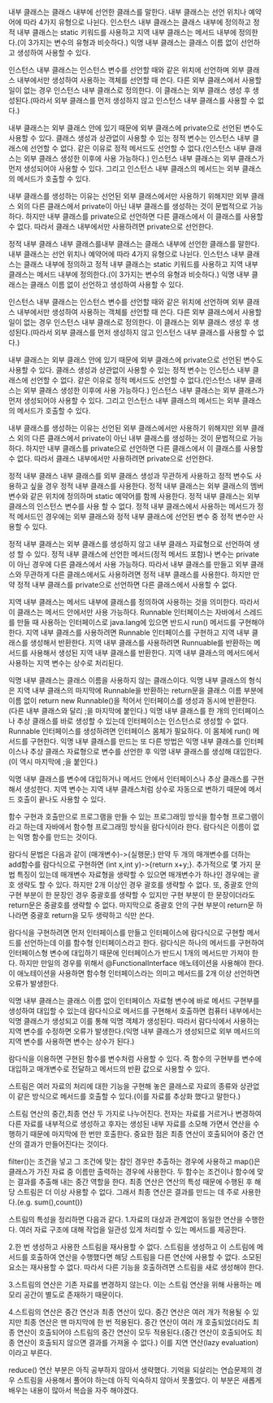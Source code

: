 내부 클래스는 클래스 내부에 선언한 클래스를 말한다. 내부 클래스는 선언 위치나 예약어에 따라 4가지 유형으로 나뉜다. 인스턴스 내부 클래스는 클래스 내부에 정의하고 정적 내부 클래스는 static 키워드를 사용하고 지역 내부 클래스는 메서드 내부에 정의한다.(이 3가지는 변수의 유형과 비슷하다.) 익명 내부 클래스는 클래스 이름 없이 선언하고 생성하여 사용할 수 있다.

인스턴스 내부 클래스는 인스턴스 변수를 선언할 때와 같은 위치에 선언하며 외부 클래스 내부에서만 생성하여 사용하는 객체를 선언할 때 쓴다. 다른 외부 클래스에서 사용할 일이 없는 경우 인스턴스 내부 클래스로 정의한다. 이 클래스는 외부 클래스 생성 후 생성된다.(따라서 외부 클래스를 먼저 생성하지 않고 인스턴스 내부 클래스를 사용할 수 없다.)

내부 클래스는 외부 클래스 안에 있기 때문에 외부 클래스에 private으로 선언된 변수도 사용할 수 있다. 클래스 생성과 상관없이 사용할 수 있는 정적 변수는 인스턴스 내부 클래스에 선언할 수 없다. 같은 이유로 정적 메서드도 선언할 수 없다.(인스턴스 내부 클래스는 외부 클래스 생성한 이후에 사용 가능하다.) 인스턴스 내부 클래스는 외부 클래스가 먼저 생성되어야 사용할 수 있다. 그리고 인스턴스 내부 클래스의 메서드는 외부 클래스의 메서드가 호출할 수 있다.

내부 클래스를 생성하는 이유는 선언된 외부 클래스에서만 사용하기 위해지만 외부 클래스 외의 다른 클래스에서 private이 아닌 내부 클래스를 생성하는 것이 문법적으로 가능하다. 하지만 내부 클래스를 private으로 선언하면 다른 클래스에서 이 클래스를 사용할 수 없다. 따라서 클래스 내부에서만 사용하려면 private으로 선언한다.

정적 내부 클래스
내부 클래스를내부 클래스는 클래스 내부에 선언한 클래스를 말한다. 내부 클래스는 선언 위치나 예약어에 따라 4가지 유형으로 나뉜다. 인스턴스 내부 클래스는 클래스 내부에 정의하고 정적 내부 클래스는 static 키워드를 사용하고 지역 내부 클래스는 메서드 내부에 정의한다.(이 3가지는 변수의 유형과 비슷하다.) 익명 내부 클래스는 클래스 이름 없이 선언하고 생성하여 사용할 수 있다.

인스턴스 내부 클래스는 인스턴스 변수를 선언할 때와 같은 위치에 선언하며 외부 클래스 내부에서만 생성하여 사용하는 객체를 선언할 때 쓴다. 다른 외부 클래스에서 사용할 일이 없는 경우 인스턴스 내부 클래스로 정의한다. 이 클래스는 외부 클래스 생성 후 생성된다.(따라서 외부 클래스를 먼저 생성하지 않고 인스턴스 내부 클래스를 사용할 수 없다.)

내부 클래스는 외부 클래스 안에 있기 때문에 외부 클래스에 private으로 선언된 변수도 사용할 수 있다. 클래스 생성과 상관없이 사용할 수 있는 정적 변수는 인스턴스 내부 클래스에 선언할 수 없다. 같은 이유로 정적 메서드도 선언할 수 없다.(인스턴스 내부 클래스는 외부 클래스 생성한 이후에 사용 가능하다.) 인스턴스 내부 클래스는 외부 클래스가 먼저 생성되어야 사용할 수 있다. 그리고 인스턴스 내부 클래스의 메서드는 외부 클래스의 메서드가 호출할 수 있다.

내부 클래스를 생성하는 이유는 선언된 외부 클래스에서만 사용하기 위해지만 외부 클래스 외의 다른 클래스에서 private이 아닌 내부 클래스를 생성하는 것이 문법적으로 가능하다. 하지만 내부 클래스를 private으로 선언하면 다른 클래스에서 이 클래스를 사용할 수 없다. 따라서 클래스 내부에서만 사용하려면 private으로 선언한다.

정적 내부 클래스
내부 클래스를 외부 클래스 생성과 무관하게 사용하고 정적 변수도 사용하고 싶을 경우 정적 내부 클래스를 사용한다. 정적 내부 클래스는 외부 클래스의 멤버 변수와 같은 위치에 정의하며 static 예약어를 함께 사용한다. 정적 내부 클래스는 외부 클래스의 인스턴스 변수를 사용 할 수 없다. 정적 내부 클래스에서 사용하는 메서드가 정적 메서드인 경우에는 외부 클래스와 정적 내부 클래스에 선언된 변수 중 정적 변수만 사용할 수 있다.

정적 내부 클래스는 외부 클래스를 생성하지 않고 내부 클래스 자료형으로 선언하여 생성 할 수 있다. 정적 내부 클래스에 선언한 메서드(정적 메서드 포함)나 변수는 private이 아닌 경우에 다른 클래스에서 사용 가능하다. 따라서 내부 클래스를 만들고 외부 클래스와 무관하게 다른 클래스에서도 사용하려면 정적 내부 클래스를 사용한다. 하지만 만약 정적 내부 클래스를 private으로 선언하면 다른 클래스에서 사용할 수 없다.

지역 내부 클래스는 메서드 내부에 클래스를 정의하여 사용하는 것을 의미한다. 따라서 이 클래스는 메서드 안에서만 사용 가능하다. Runnable 인터페이스는 자바에서 스레드를 만들 때 사용하는 인터페이스로 java.lang에 있으면 반드시 run() 메서드를 구현해야 한다. 지역 내부 클래스를 사용하려면 Runnable 인터페이스를 구현하고 지역 내부 클래스를 생성해서 반환한다. 지역 내부 클래스를 사용하려면 Runnuable를 반환하는 메서드를 사용해서 생성된 지역 내부 클래스를 반환한다. 지역 내부 클래스의 메서드에서 사용하는 지역 변수는 상수로 처리된다. 

익명 내부 클래스는 클래스 이름을 사용하지 않는 클래스이다. 익명 내부 클래스의 형식은 지역 내부 클래스의 마지막에 Runnable을 반환하는 return문을 클래스 이름 부분에 이름 없이 return new Runnable()을 적어서 인터페이스를 생성과 동시에 반환한다.(다른 내부 클래스와 달리 ;을 마지막에 붙인다.) 익명 내부 클래스를 한 개의 인터페이스나 추상 클래스를 바로 생성할 수 있는데 인터페이스는 인스턴스로 생성할 수 없다. Runnable 인터페이스를 생성하려면 인터페이스 몸체가 필요하다. 이 몸체에 run() 메서드를 구현한다. 익명 내부 클래스를 만드는 또 다른 방법은 익명 내부 클래스를 인터페이스나 추상 클래스 자료형으로 변수를 선언한 후 익명 내부 클래스를 생성해 대입한다.(이 역시 마지막에 ;을 붙인다.) 

익명 내부 클래스를 변수에 대입하거나 메서드 안에서 인터페이스나 추상 클래스를 구현해서 생성한다. 지역 변수는 지역 내부 클래스처럼 상수로 자동으로 변하기 때문에 메서드 호출이 끝나도 사용할 수 있다.

함수 구현과 호출만으로 프로그램을 만들 수 있는 프로그래밍 방식을 함수형 프로그램이라고 하는데 자바에서 함수형 프로그래밍 방식을 람다식이라 한다. 람다식은 이름이 없는 익명 함수를 만드는 것이다. 

람다식 문법은 다음과 같이 (매개변수)->{실행문;} 만약 두 개의 매개변수를 더하는 add함수를 람다식으로 구현하면 (int x,int y)->{return x+y;}. 추가적으로 몇 가지 문법 특징이 있는데 매개변수 자료형을 생략할 수 있으면 매개변수가 하나인 경우에는 괄호 생략도 할 수 있다.
하지만 2개 이상인 경우 괄호를 생략할 수 없다. 또, 중괄호 안의 구현 부분이 한 문장인 경우 중괄호를 생략할 수 있지만 구현 부분이 한 문장이더라도 return문은 중괄호를 생략할 수 없다. 마지막으로 중괄호 안의 구현 부분이 return문 하나라면 중괄호 return을 모두 생략하고 식만 쓴다.

람다식을 구현하려면 먼저 인터페이스를 만들고 인터페이스에 람다식으로 구현할 메서드를 선언하는데 이를 함수형 인터페이스라고 한다. 람다식은 하나의 메서드를 구현하여 인터페이스형 변수에 대입하기 때문에 인터페이스가 반드시 1개의 메서드만 가져야 한다. 하지만 만일의 경우를 위해서 @FunctionalInterface 애노테이션을 사용해야 한다. 이 애노테이션을 사용하면 함수형 인터페이스라는 의미고 메서드를 2개 이상 선언하면 오류가 발생한다.

익명 내부 클래스는 클래스 이름 없이 인터페이스 자료형 변수에 바로 메서드 구현부를 생성하여 대입할 수 있는데 람다식으로 메서드를 구현해서 호출하면 컴퓨터 내부에서는 익명 클래스가 생성되고 이를 통해 익명 객체가 생성된다. 따라서 람다식에서 사용하는 지역 변수를 수정하면 오류가 발생한다.(익명 내부 클래스가 생성되므로 외부 메서드의 지역 변수를 사용하면 변수는 상수가 된다.)
 
람다식을 이용하면 구현된 함수를 변수처럼 사용할 수 있다. 즉 함수의 구현부를 변수에 대입하고 매개변수로 전달하고 메서드의 반환 값으로 사용할 수 있다.

스트림은 여러 자료의 처리에 대한 기능을 구현해 놓은 클래스로 자료의 종류와 상관없이 같은 방식으로 메서드를 호출할 수 있다.(이를 자료를 추상화 했다고 말한다.)

스트림 연산의 중간,최종 연산 두 가지로 나누어진다. 전자는 자료를 거르거나 변경하여 다른 자료를 내부적으로 생성하고 후자는 생성된 내부 자료를 소모해 가면서 연산을 수행하기 때문에 마지막에 한 번만 호출한다. 중요한 점은 최종 연산이 호출되어야 중간 연산의 결과가 만들어진다는 것이다.

filter()는 조건을 넣고 그 조건에 맞는 참인 경우만 추출하는 경우에 사용하고 map()은 클래스가 가진 자료 중 이름만 출력하는 경우에 사용한다. 두 함수는 조건이나 함수에 맞는 결과를 추출해 내는 중간 역할을 한다. 최종 연산은 연산의 특성 때문에 수행된 후 해당 스트림은 더 이상 사용할 수 없다. 그래서 최종 연산은 결과를 만드는 데 주로 사용한다.(e.g. sum(),count())

스트림의 특성을 정리하면 다음과 같다.
1.자료의 대상과 관계없이 동일한 연산을 수행한다. 여러 자료 구조에 대해 작업을 일관성 있게 처리할 수 있는 메서드를 제공한다.

2.한 번 생성하고 사용한 스트림을 재사용할 수 없다. 스트림을 생성하고 이 스트림에 메서드를 호출하여 연산을 수행했다면 해당 스트림을 다른 연산에 사용할 수 없다. 소모된 요소는 재사용할 수 없다. 따라서 다른 기능을 호출하려면 스트림을 새로 생성해야 한다.

3.스트림의 연산은 기존 자료를 변경하지 않는다. 이는 스트림 연산을 위해 사용하는 메모리 공간이 별도로 존재하기 때문이다.

4.스트림의 연산은 중간 연산과 최종 연산이 있다. 중간 연산은 여러 개가 적용될 수 있지만 최종 연산은 맨 마지막에 한 번 적용된다. 중간 연산이 여러 개 호출되었더라도 최종 연산이 호출되어야 스트림의 중간 연산이 모두 적용된다.(중간 연산이 호출되어도 최종 연산이 호출되지 않으면 결과를 가져올 수 없다.) 이를 지연 연산(lazy evaluation)이라고 부른다.

reduce() 연산 부분은 아직 공부하지 않아서 생략했다. 기억을 되살리는 연습문제의 경우 스트림을 사용해서 풀어야 하는데 아직 익숙하지 않아서 못풀었다. 이 부분은 새롭게 배우는 내용이 많아서 복습을 자주 해야겠다.
